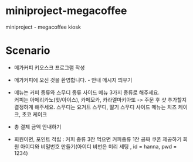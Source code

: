 # miniproject-megacoffee
miniproject - megacoffee kiosk

# Scenario
- 메가커피 키오스크 프로그램 작성
- 메가커피에 오신 것을 환영합니다. - 안내 메시지 띄우기

- 메뉴는 커피 종류와 스무디 종류 사이드 메뉴 3가지 종류로 해주세요.    
     커피는 아메리카노(핫/아이스), 카페모카, 카라멜마키아또 
      -> 주문 후 샷 추가할지 결정하게 해주세요. 
      스무디는 요거트 스무디, 딸기 스무디
      사이드 메뉴는 치즈 케이크, 초코 케이크 
- 총 결제 금액 안내하기 
- 회원이면, 포인트 적립 : 커피 종류 3잔 먹으면 커피종류 1잔 공짜 쿠폰 제공하기
     회원 아이디와 비밀번호 만들기(아이디 비번은 미리 세팅 , id = hanna, pwd = 1234)
